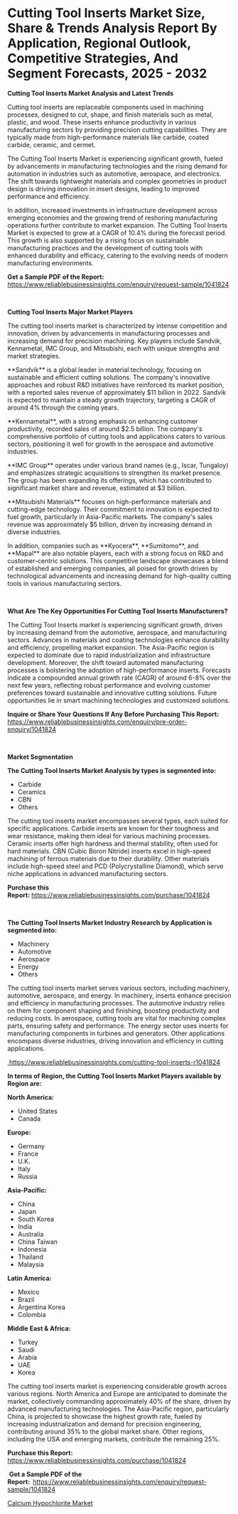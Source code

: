 <p><h1>Cutting Tool Inserts Market Size, Share & Trends Analysis Report By Application, Regional Outlook, Competitive Strategies, And Segment Forecasts, 2025 - 2032</h1></p><p><strong>Cutting Tool Inserts Market Analysis and Latest Trends</strong></p>
<p><p>Cutting tool inserts are replaceable components used in machining processes, designed to cut, shape, and finish materials such as metal, plastic, and wood. These inserts enhance productivity in various manufacturing sectors by providing precision cutting capabilities. They are typically made from high-performance materials like carbide, coated carbide, ceramic, and cermet. </p><p>The Cutting Tool Inserts Market is experiencing significant growth, fueled by advancements in manufacturing technologies and the rising demand for automation in industries such as automotive, aerospace, and electronics. The shift towards lightweight materials and complex geometries in product design is driving innovation in insert designs, leading to improved performance and efficiency. </p><p>In addition, increased investments in infrastructure development across emerging economies and the growing trend of reshoring manufacturing operations further contribute to market expansion. The Cutting Tool Inserts Market is expected to grow at a CAGR of 10.4% during the forecast period. This growth is also supported by a rising focus on sustainable manufacturing practices and the development of cutting tools with enhanced durability and efficacy, catering to the evolving needs of modern manufacturing environments.</p></p>
<p><strong>Get a Sample PDF of the Report:&nbsp;</strong> <a href="https://www.reliablebusinessinsights.com/enquiry/request-sample/1041824?utm_campaign=2242&utm_medium=2&utm_source=Github&utm_content=ia&utm_term=02042025&utm_id=cutting-tool-inserts">https://www.reliablebusinessinsights.com/enquiry/request-sample/1041824</a></p>
<p>&nbsp;</p>
<p><strong>Cutting Tool Inserts Major Market Players</strong></p>
<p><p>The cutting tool inserts market is characterized by intense competition and innovation, driven by advancements in manufacturing processes and increasing demand for precision machining. Key players include Sandvik, Kennametal, IMC Group, and Mitsubishi, each with unique strengths and market strategies.</p><p>**Sandvik** is a global leader in material technology, focusing on sustainable and efficient cutting solutions. The company's innovative approaches and robust R&D initiatives have reinforced its market position, with a reported sales revenue of approximately $11 billion in 2022. Sandvik is expected to maintain a steady growth trajectory, targeting a CAGR of around 4% through the coming years.</p><p>**Kennametal**, with a strong emphasis on enhancing customer productivity, recorded sales of around $2.5 billion. The company's comprehensive portfolio of cutting tools and applications caters to various sectors, positioning it well for growth in the aerospace and automotive industries.</p><p>**IMC Group** operates under various brand names (e.g., Iscar, Tungaloy) and emphasizes strategic acquisitions to strengthen its market presence. The group has been expanding its offerings, which has contributed to significant market share and revenue, estimated at $3 billion.</p><p>**Mitsubishi Materials** focuses on high-performance materials and cutting-edge technology. Their commitment to innovation is expected to fuel growth, particularly in Asia-Pacific markets. The company's sales revenue was approximately $5 billion, driven by increasing demand in diverse industries.</p><p>In addition, companies such as **Kyocera**, **Sumitomo**, and **Mapal** are also notable players, each with a strong focus on R&D and customer-centric solutions. This competitive landscape showcases a blend of established and emerging companies, all poised for growth driven by technological advancements and increasing demand for high-quality cutting tools in various manufacturing sectors.</p></p>
<p>&nbsp;</p>
<p><strong>What Are The Key Opportunities For Cutting Tool Inserts Manufacturers?</strong></p>
<p><p>The Cutting Tool Inserts market is experiencing significant growth, driven by increasing demand from the automotive, aerospace, and manufacturing sectors. Advances in materials and coating technologies enhance durability and efficiency, propelling market expansion. The Asia-Pacific region is expected to dominate due to rapid industrialization and infrastructure development. Moreover, the shift toward automated manufacturing processes is bolstering the adoption of high-performance inserts. Forecasts indicate a compounded annual growth rate (CAGR) of around 6-8% over the next few years, reflecting robust performance and evolving customer preferences toward sustainable and innovative cutting solutions. Future opportunities lie in smart machining technologies and customized solutions.</p></p>
<p><strong>Inquire or Share Your Questions If Any Before Purchasing This Report:</strong> <a href="https://www.reliablebusinessinsights.com/enquiry/pre-order-enquiry/1041824?utm_campaign=2242&utm_medium=2&utm_source=Github&utm_content=ia&utm_term=02042025&utm_id=cutting-tool-inserts">https://www.reliablebusinessinsights.com/enquiry/pre-order-enquiry/1041824</a></p>
<p>&nbsp;</p>
<p><strong>Market Segmentation</strong></p>
<p><strong>The Cutting Tool Inserts Market Analysis by types is segmented into:</strong></p>
<p><ul><li>Carbide</li><li>Ceramics</li><li>CBN</li><li>Others</li></ul></p>
<p><p>The cutting tool inserts market encompasses several types, each suited for specific applications. Carbide inserts are known for their toughness and wear resistance, making them ideal for various machining processes. Ceramic inserts offer high hardness and thermal stability, often used for hard materials. CBN (Cubic Boron Nitride) inserts excel in high-speed machining of ferrous materials due to their durability. Other materials include high-speed steel and PCD (Polycrystalline Diamond), which serve niche applications in advanced manufacturing sectors.</p></p>
<p><strong>Purchase this Report:&nbsp;</strong><a href="https://www.reliablebusinessinsights.com/purchase/1041824?utm_campaign=2242&utm_medium=2&utm_source=Github&utm_content=ia&utm_term=02042025&utm_id=cutting-tool-inserts">https://www.reliablebusinessinsights.com/purchase/1041824</a></p>
<p>&nbsp;</p>
<p><strong>The Cutting Tool Inserts Market Industry Research by Application is segmented into:</strong></p>
<p><ul><li>Machinery</li><li>Automotive</li><li>Aerospace</li><li>Energy</li><li>Others</li></ul></p>
<p><p>The cutting tool inserts market serves various sectors, including machinery, automotive, aerospace, and energy. In machinery, inserts enhance precision and efficiency in manufacturing processes. The automotive industry relies on them for component shaping and finishing, boosting productivity and reducing costs. In aerospace, cutting tools are vital for machining complex parts, ensuring safety and performance. The energy sector uses inserts for manufacturing components in turbines and generators. Other applications encompass diverse industries, driving innovation and efficiency in cutting applications.</p></p>
<p><a href="https://www.reliablebusinessinsights.com/cutting-tool-inserts-r1041824?utm_campaign=2242&utm_medium=2&utm_source=Github&utm_content=ia&utm_term=02042025&utm_id=cutting-tool-inserts">&nbsp;https://www.reliablebusinessinsights.com/cutting-tool-inserts-r1041824</a></p>
<p><strong>In terms of Region, the Cutting Tool Inserts Market Players available by Region are:</strong></p>
<p>
    <p> <strong> North America: </strong>
        <ul>
            <li>United States</li>
            <li>Canada</li>
        </ul>
        </p> 
    <p> <strong> Europe: </strong>
        <ul>
            <li>Germany</li>
            <li>France</li>
            <li>U.K.</li>
            <li>Italy</li>
            <li>Russia</li>
        </ul>
        </p> 
    <p> <strong> Asia-Pacific: </strong>
        <ul>
            <li>China</li>
            <li>Japan</li>
            <li>South Korea</li>
            <li>India</li>
            <li>Australia</li>
            <li>China Taiwan</li>
            <li>Indonesia</li>
            <li>Thailand</li>
            <li>Malaysia</li>
        </ul>
        </p> 
    <p> <strong> Latin America: </strong>
        <ul>
            <li>Mexico</li>
            <li>Brazil</li>
            <li>Argentina Korea</li>
            <li>Colombia</li>
        </ul>
        </p> 
    <p> <strong> Middle East & Africa: </strong>
        <ul>
            <li>Turkey</li>
            <li>Saudi</li>
            <li>Arabia</li>
            <li>UAE</li>
            <li>Korea</li>
        </ul>
    </p>
    </p>
<p><p>The cutting tool inserts market is experiencing considerable growth across various regions. North America and Europe are anticipated to dominate the market, collectively commanding approximately 40% of the share, driven by advanced manufacturing technologies. The Asia-Pacific region, particularly China, is projected to showcase the highest growth rate, fueled by increasing industrialization and demand for precision engineering, contributing around 35% to the global market share. Other regions, including the USA and emerging markets, contribute the remaining 25%.</p></p>
<p><strong>Purchase this Report: </strong><a href="https://www.reliablebusinessinsights.com/purchase/1041824?utm_campaign=2242&utm_medium=2&utm_source=Github&utm_content=ia&utm_term=02042025&utm_id=cutting-tool-inserts">https://www.reliablebusinessinsights.com/purchase/1041824</a></p>
<p>&nbsp;<strong>Get a Sample PDF of the Report:&nbsp;&nbsp;</strong><a href="https://www.reliablebusinessinsights.com/enquiry/request-sample/1041824?utm_campaign=2242&utm_medium=2&utm_source=Github&utm_content=ia&utm_term=02042025&utm_id=cutting-tool-inserts">https://www.reliablebusinessinsights.com/enquiry/request-sample/1041824</a></p>
<p><strong></strong></p>
<p><p><a href="https://github.com/rosamariarocque98/Market-Research-Report-List-1/blob/main/calcium-hypochlorite-market.md?utm_campaign=2242&utm_medium=2&utm_source=Github&utm_content=ia&utm_term=02042025&utm_id=cutting-tool-inserts">Calcium Hypochlorite Market</a></p></p>